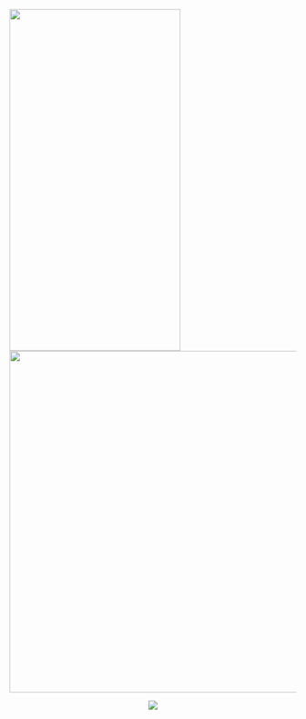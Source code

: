 <p align="left">
<img  src="mychar.gif" width="300" height="600" /> 
  <img  src="https://upload.wikimedia.org/wikipedia/commons/4/4d/Comingsoon.gif" height="600" /> 
</p>


<p align="center">
<img src="https://visitor-badge.laobi.icu/badge?page_id=MrAbdelaziz" id="counter">
</p>
